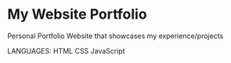 # My Website Portfolio
 Personal Portfolio Website that showcases my experience/projects
 
 LANGUAGES:
    HTML
    CSS
    JavaScript
